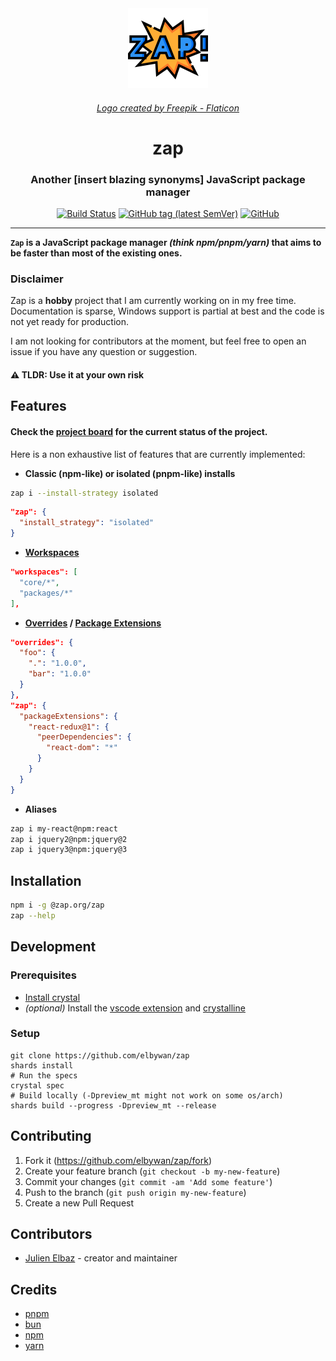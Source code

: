 <div align="center">
	<img src="assets/zap.png" width="128" height="128" />
  <h6><i><a href="https://www.flaticon.com/free-icons/comic" title="logo">Logo created by Freepik - Flaticon</a></i></h6>
	<h1>zap</h1>
  <h3>Another [insert blazing synonyms] JavaScript package manager</h3>
  <a href="https://github.com/elbywan/zap/actions/workflows/build.yml?query=branch%3Amain+workflow%3ABuild"><img alt="Build Status" src="https://github.com/elbywan/zap/actions/workflows/build.yml/badge.svg"></a>
  <a href="https://www.npmjs.com/package/@zap.org/zap"><img alt="GitHub tag (latest SemVer)" src="https://img.shields.io/npm/v/@zap.org/zap"></a>
  <a href="https://github.com/elbywan/crystalline/blob/main/LICENSE"><img alt="GitHub" src="https://img.shields.io/github/license/elbywan/crystalline"></a>
</div>

<hr/>

**`Zap` is a JavaScript package manager _(think npm/pnpm/yarn)_ that aims to be faster than most of the existing ones.**

### Disclaimer

Zap is a **hobby** project that I am currently working on in my free time. Documentation is sparse, Windows support is partial at best and the code is not yet ready for production.

I am not looking for contributors at the moment, but feel free to open an issue if you have any question or suggestion.

#### ⚠️ TLDR: Use it at your own risk

## Features

#### Check the [project board](https://github.com/users/elbywan/projects/1/views/1) for the current status of the project.

Here is a non exhaustive list of features that are currently implemented:

- **Classic (npm-like) or isolated (pnpm-like) installs**

```bash
zap i --install-strategy isolated
```

```json
"zap": {
  "install_strategy": "isolated"
}
```

- **[Workspaces](https://docs.npmjs.com/cli/v9/using-npm/workspaces?v=true#defining-workspaces)**

```json
"workspaces": [
  "core/*",
  "packages/*"
],
```

- **[Overrides](https://docs.npmjs.com/cli/v9/configuring-npm/package-json?v=true#overrides) / [Package Extensions](https://pnpm.io/package_json#pnpmpackageextensions)**

```json
"overrides": {
  "foo": {
    ".": "1.0.0",
    "bar": "1.0.0"
  }
},
"zap": {
  "packageExtensions": {
    "react-redux@1": {
      "peerDependencies": {
        "react-dom": "*"
      }
    }
  }
}
```

- **Aliases**

```bash
zap i my-react@npm:react
zap i jquery2@npm:jquery@2
zap i jquery3@npm:jquery@3
```

## Installation

```bash
npm i -g @zap.org/zap
zap --help
```

## Development

### Prerequisites

- [Install crystal](https://crystal-lang.org/install/)
- _(optional)_ Install the [vscode extension](https://marketplace.visualstudio.com/items?itemName=crystal-lang-tools.crystal-lang) and [crystalline](https://github.com/elbywan/crystalline)

### Setup

```
git clone https://github.com/elbywan/zap
shards install
# Run the specs
crystal spec
# Build locally (-Dpreview_mt might not work on some os/arch)
shards build --progress -Dpreview_mt --release
```

## Contributing

1. Fork it (<https://github.com/elbywan/zap/fork>)
2. Create your feature branch (`git checkout -b my-new-feature`)
3. Commit your changes (`git commit -am 'Add some feature'`)
4. Push to the branch (`git push origin my-new-feature`)
5. Create a new Pull Request

## Contributors

- [Julien Elbaz](https://github.com/your-github-user) - creator and maintainer

## Credits

- [pnpm](https://pnpm.io/)
- [bun](https://bun.sh/)
- [npm](https://www.npmjs.com/)
- [yarn](https://yarnpkg.com/)
